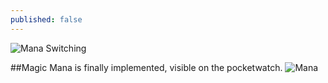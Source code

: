 ```yaml
---
published: false
---
```



![Mana Switching]()
<!--excerpt-->

##Magic
Mana is finally implemented, visible on the pocketwatch.
![Mana]()